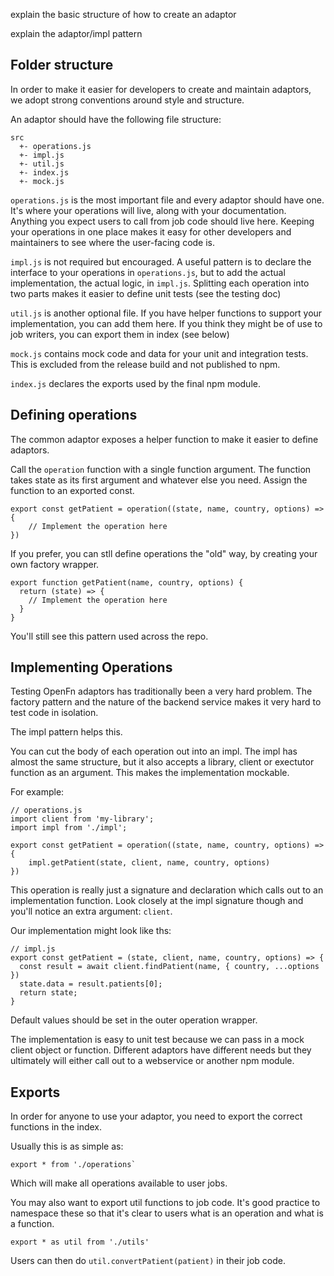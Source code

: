 explain the basic structure of how to create an adaptor

explain the adaptor/impl pattern

## Folder structure

In order to make it easier for developers to create and maintain adaptors, we adopt strong conventions around style and structure.

An adaptor should have the following file structure:
```
src
  +- operations.js
  +- impl.js
  +- util.js
  +- index.js
  +- mock.js
```

`operations.js` is the most important file and every adaptor should have one. It's where your operations will live, along with your documentation. Anything you expect users to call from job code should live here. Keeping your operations in one place makes it easy for other developers and maintainers to see where the user-facing code is.

`impl.js` is not required but encouraged. A useful pattern is to declare the interface to your operations in `operations.js`, but to add the actual implementation, the actual logic, in `impl.js`. Splitting each operation into two parts makes it easier to define unit tests (see the testing doc)

`util.js` is another optional file. If you have helper functions to support your implementation, you can add them here. If you think they might be of use to job writers, you can export them in index (see below)

`mock.js` contains mock code and data for your unit and integration tests. This is excluded from the release build and not published to npm.

`index.js` declares the exports used by the final npm module.

## Defining operations

The common adaptor exposes a helper function to make it easier to define adaptors.

Call the `operation` function with a single function argument. The function takes state as its first argument and whatever else you need. Assign the function to an exported const.

```
export const getPatient = operation((state, name, country, options) => {
    // Implement the operation here
})
```

If you prefer, you can stll define operations the "old" way, by creating your own factory wrapper. 
```
export function getPatient(name, country, options) {
  return (state) => {
    // Implement the operation here
  }
}
```
You'll still see this pattern used across the repo.

## Implementing Operations

Testing OpenFn adaptors has traditionally been a very hard problem. The factory pattern and the nature of the backend service makes it very hard to test code in isolation.

The impl pattern helps this.

You can cut the body of each operation out into an impl. The impl has almost the same structure, but it also accepts a library, client or exectutor function as an argument. This makes the implementation mockable.

For example:

```
// operations.js
import client from 'my-library';
import impl from './impl';

export const getPatient = operation((state, name, country, options) => {
    impl.getPatient(state, client, name, country, options)
})
```

This operation is really just a signature and declaration which calls out to an implementation function. Look closely at the impl signature though and you'll notice an extra argument: `client`.

Our implementation might look like ths:
```
// impl.js
export const getPatient = (state, client, name, country, options) => {
  const result = await client.findPatient(name, { country, ...options })
  state.data = result.patients[0];
  return state;
}
```

Default values should be set in the outer operation wrapper.

The implementation is easy to unit test because we can pass in a mock client object or function. Different adaptors have different needs but they ultimately will either call out to a webservice or another npm module.

## Exports

In order for anyone to use your adaptor, you need to export the correct functions in the index.

Usually this is as simple as:
```
export * from './operations`
```
Which will make all operations available to user jobs.

You may also want to export util functions to job code. It's good practice to namespace these so that it's clear to users what is an operation and what is a function.
```
export * as util from './utils'
```
Users can then do `util.convertPatient(patient)` in their job code.